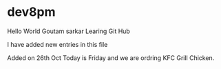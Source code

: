 # dev8pm


Hello World
Goutam sarkar
Learing Git Hub

I have added new entries in this file

Added on 26th Oct 
Today is Friday and we are ordring KFC Grill Chicken.
